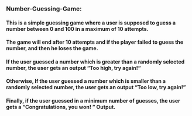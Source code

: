 ### Number-Guessing-Game:
#### This is a simple guessing game where a user is supposed to guess a number between 0 and 100 in a maximum of 10 attempts.
#### The game will end after 10 attempts and if the player failed to guess the number, and then he loses the game.
#### If the user guessed a number which is greater than a randomly selected number, the user gets an output “Too high, try again!“
#### Otherwise, If the user guessed a number which is smaller than a randomly selected number, the user gets an output “Too low, try again!”
#### Finally, if the user guessed in a minimum number of guesses, the user gets a “Congratulations, you won! ” Output.
